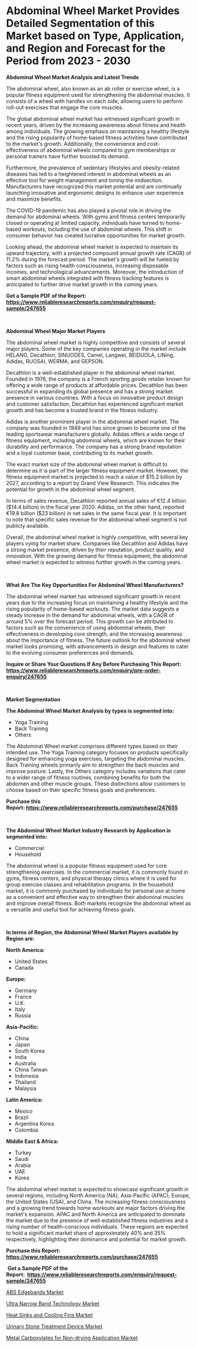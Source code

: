 <p><h1>Abdominal Wheel Market Provides Detailed Segmentation of this Market based on Type, Application, and Region and Forecast for the Period from 2023 - 2030</h1></p><p><strong>Abdominal Wheel Market Analysis and Latest Trends</strong></p>
<p><p>The abdominal wheel, also known as an ab roller or exercise wheel, is a popular fitness equipment used for strengthening the abdominal muscles. It consists of a wheel with handles on each side, allowing users to perform roll-out exercises that engage the core muscles.</p><p>The global abdominal wheel market has witnessed significant growth in recent years, driven by the increasing awareness about fitness and health among individuals. The growing emphasis on maintaining a healthy lifestyle and the rising popularity of home-based fitness activities have contributed to the market's growth. Additionally, the convenience and cost-effectiveness of abdominal wheels compared to gym memberships or personal trainers have further boosted its demand.</p><p>Furthermore, the prevalence of sedentary lifestyles and obesity-related diseases has led to a heightened interest in abdominal wheels as an effective tool for weight management and toning the midsection. Manufacturers have recognized this market potential and are continually launching innovative and ergonomic designs to enhance user experience and maximize benefits.</p><p>The COVID-19 pandemic has also played a pivotal role in driving the demand for abdominal wheels. With gyms and fitness centers temporarily closed or operating at limited capacity, individuals have turned to home-based workouts, including the use of abdominal wheels. This shift in consumer behavior has created lucrative opportunities for market growth.</p><p>Looking ahead, the abdominal wheel market is expected to maintain its upward trajectory, with a projected compound annual growth rate (CAGR) of 11.2% during the forecast period. The market's growth will be fueled by factors such as rising health consciousness, increasing disposable incomes, and technological advancements. Moreover, the introduction of smart abdominal wheels integrated with fitness tracking features is anticipated to further drive market growth in the coming years.</p></p>
<p><strong>Get a Sample PDF of the Report:&nbsp; <a href="https://www.reliableresearchreports.com/enquiry/request-sample/247655">https://www.reliableresearchreports.com/enquiry/request-sample/247655</a></strong></p>
<p>&nbsp;</p>
<p><strong>Abdominal Wheel Major Market Players</strong></p>
<p><p>The abdominal wheel market is highly competitive and consists of several major players. Some of the key companies operating in the market include HELANG, Decathlon, SINUODES, Camel, Langwei, BEIDUOLA, LiNing, Adidas, RUOSAI, WERMA, and GEPSON.</p><p>Decathlon is a well-established player in the abdominal wheel market. Founded in 1976, the company is a French sporting goods retailer known for offering a wide range of products at affordable prices. Decathlon has been successful in expanding its global presence and has a strong market presence in various countries. With a focus on innovative product design and customer satisfaction, Decathlon has experienced significant market growth and has become a trusted brand in the fitness industry.</p><p>Adidas is another prominent player in the abdominal wheel market. The company was founded in 1949 and has since grown to become one of the leading sportswear manufacturers globally. Adidas offers a wide range of fitness equipment, including abdominal wheels, which are known for their durability and performance. The company has a strong brand reputation and a loyal customer base, contributing to its market growth.</p><p>The exact market size of the abdominal wheel market is difficult to determine as it is part of the larger fitness equipment market. However, the fitness equipment market is projected to reach a value of $15.2 billion by 2027, according to a report by Grand View Research. This indicates the potential for growth in the abdominal wheel segment.</p><p>In terms of sales revenue, Decathlon reported annual sales of €12.4 billion ($14.4 billion) in the fiscal year 2020. Adidas, on the other hand, reported €19.8 billion ($23 billion) in net sales in the same fiscal year. It is important to note that specific sales revenue for the abdominal wheel segment is not publicly available.</p><p>Overall, the abdominal wheel market is highly competitive, with several key players vying for market share. Companies like Decathlon and Adidas have a strong market presence, driven by their reputation, product quality, and innovation. With the growing demand for fitness equipment, the abdominal wheel market is expected to witness further growth in the coming years.</p></p>
<p>&nbsp;</p>
<p><strong>What Are The Key Opportunities For Abdominal Wheel Manufacturers?</strong></p>
<p><p>The abdominal wheel market has witnessed significant growth in recent years due to the increasing focus on maintaining a healthy lifestyle and the rising popularity of home-based workouts. The market data suggests a steady increase in the demand for abdominal wheels, with a CAGR of around 5% over the forecast period. This growth can be attributed to factors such as the convenience of using abdominal wheels, their effectiveness in developing core strength, and the increasing awareness about the importance of fitness. The future outlook for the abdominal wheel market looks promising, with advancements in design and features to cater to the evolving consumer preferences and demands.</p></p>
<p><strong>Inquire or Share Your Questions If Any Before Purchasing This Report: <a href="https://www.reliableresearchreports.com/enquiry/pre-order-enquiry/247655">https://www.reliableresearchreports.com/enquiry/pre-order-enquiry/247655</a></strong></p>
<p>&nbsp;</p>
<p><strong>Market Segmentation</strong></p>
<p><strong>The Abdominal Wheel Market Analysis by types is segmented into:</strong></p>
<p><ul><li>Yoga Training</li><li>Back Training</li><li>Others</li></ul></p>
<p><p>The Abdominal Wheel market comprises different types based on their intended use. The Yoga Training category focuses on products specifically designed for enhancing yoga exercises, targeting the abdominal muscles. Back Training wheels primarily aim to strengthen the back muscles and improve posture. Lastly, the Others category includes variations that cater to a wider range of fitness routines, combining benefits for both the abdomen and other muscle groups. These distinctions allow customers to choose based on their specific fitness goals and preferences.</p></p>
<p><strong>Purchase this Report:&nbsp;<a href="https://www.reliableresearchreports.com/purchase/247655">https://www.reliableresearchreports.com/purchase/247655</a></strong></p>
<p>&nbsp;</p>
<p><strong>The Abdominal Wheel Market Industry Research by Application is segmented into:</strong></p>
<p><ul><li>Commercial</li><li>Household</li></ul></p>
<p><p>The abdominal wheel is a popular fitness equipment used for core strengthening exercises. In the commercial market, it is commonly found in gyms, fitness centers, and physical therapy clinics where it is used for group exercise classes and rehabilitation programs. In the household market, it is commonly purchased by individuals for personal use at home as a convenient and effective way to strengthen their abdominal muscles and improve overall fitness. Both markets recognize the abdominal wheel as a versatile and useful tool for achieving fitness goals.</p></p>
<p>&nbsp;</p>
<p><strong>In terms of Region, the Abdominal Wheel Market Players available by Region are:</strong></p>
<p>
    <p> <strong> North America: </strong>
        <ul>
            <li>United States</li>
            <li>Canada</li>
        </ul>
        </p> 
    <p> <strong> Europe: </strong>
        <ul>
            <li>Germany</li>
            <li>France</li>
            <li>U.K.</li>
            <li>Italy</li>
            <li>Russia</li>
        </ul>
        </p> 
    <p> <strong> Asia-Pacific: </strong>
        <ul>
            <li>China</li>
            <li>Japan</li>
            <li>South Korea</li>
            <li>India</li>
            <li>Australia</li>
            <li>China Taiwan</li>
            <li>Indonesia</li>
            <li>Thailand</li>
            <li>Malaysia</li>
        </ul>
        </p> 
    <p> <strong> Latin America: </strong>
        <ul>
            <li>Mexico</li>
            <li>Brazil</li>
            <li>Argentina Korea</li>
            <li>Colombia</li>
        </ul>
        </p> 
    <p> <strong> Middle East & Africa: </strong>
        <ul>
            <li>Turkey</li>
            <li>Saudi</li>
            <li>Arabia</li>
            <li>UAE</li>
            <li>Korea</li>
        </ul>
    </p>
    </p>
<p><p>The abdominal wheel market is expected to showcase significant growth in several regions, including North America (NA), Asia-Pacific (APAC), Europe, the United States (USA), and China. The increasing fitness consciousness and a growing trend towards home workouts are major factors driving the market's expansion. APAC and North America are anticipated to dominate the market due to the presence of well-established fitness industries and a rising number of health-conscious individuals. These regions are expected to hold a significant market share of approximately 40% and 35% respectively, highlighting their dominance and potential for market growth.</p></p>
<p><strong>Purchase this Report: <a href="https://www.reliableresearchreports.com/purchase/247655">https://www.reliableresearchreports.com/purchase/247655</a></strong></p>
<p>&nbsp;<strong>Get a Sample PDF of the Report:&nbsp;&nbsp;<a href="https://www.reliableresearchreports.com/enquiry/request-sample/247655">https://www.reliableresearchreports.com/enquiry/request-sample/247655</a></strong></p>
<p><strong></strong></p>
<p><p><a href="https://medium.com/@royallittel2023/abs-edgebands-market-analysis-its-cagr-market-segmentation-and-global-industry-overview-dbc3769f7b74">ABS Edgebands Market</a></p><p><a href="https://github.com/Chiragrp22/Market-Research-Report-List-1/blob/main/ultra-narrow-band-technology-market.md">Ultra Narrow Band Technology Market</a></p><p><a href="https://www.linkedin.com/pulse/heat-sinks-cooling-fins-market-size-2023-2030-global-industrial-nqkde/">Heat Sinks and Cooling Fins Market</a></p><p><a href="https://github.com/Chiragrp23/Market-Research-Report-List-1/blob/main/urinary-stone-treatment-device-market.md">Urinary Stone Treatment Device Market</a></p><p><a href="https://medium.com/@rossiezieme2023/metal-carboxylates-for-non-drying-application-market-insight-market-trends-growth-forecasted-bc5de787fdb1">Metal Carboxylates for Non-drying Application Market</a></p></p>